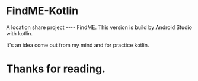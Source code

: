 # FindME-Kotlin
A location share project ---- FindME.
This version is build by Android Studio with kotlin.

It's an idea come out from my mind and for practice kotlin.

# Thanks for reading.
